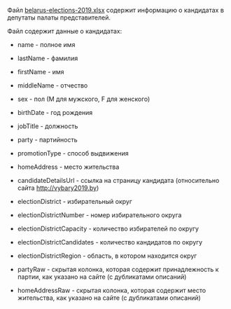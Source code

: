 Файл [belarus-elections-2019.xlsx](./belarus-elections-2019.xlsx) содержит информацию о кандидатах в депутаты палаты представителей.

Файл содержит данные о кандидатах:
- name - полное имя
- lastName - фамилия
- firstName - имя
- middleName - отчество
- sex - пол (М для мужского, F для женского)
- birthDate - год рождения
- jobTitle - должность
- party - партийность
- promotionType - способ выдвижения
- homeAddress - место жительства

- candidateDetailsUrl - ссылка на страницу кандидата (относительно сайта http://vybary2019.by)
- electionDistrict - избирательный округ
- electionDistrictNumber - номер избирательного округа
- electionDistrictCapacity - количество избирателей по округу
- electionDistrictCandidates - количество кандидатов по округу
- electionDistrictRegion - область, в котором находится округ

- partyRaw - скрытая колонка, которая содержит принадлежность к партии, как указано на сайте (с дубликатами описаний)
- homeAddressRaw - скрытая колонка, которая содержит место жительства, как указано на сайте (с дубликатами описаний)
